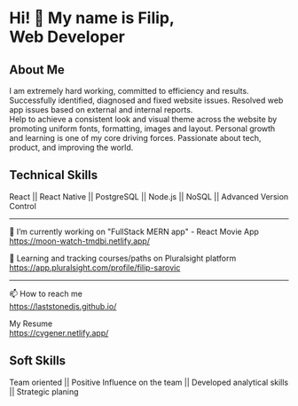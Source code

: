 # Hi! 👋 My name is Filip, <br/> Web Developer 


## About Me

I am extremely hard working, committed to efficiency and results. Successfully identified, diagnosed and fixed website issues. Resolved web app issues based on external and internal reports. <br/> Help to achieve a consistent look and visual theme across the website by promoting uniform fonts, formatting, images and layout. Personal growth and learning is one of my core driving forces. Passionate about tech, product, and improving the world.

## Technical Skills

React || React Native || PostgreSQL || Node.js || NoSQL || Advanced Version Control
<hr>

🔭 I’m currently working on "FullStack MERN app" - React Movie App <br/> https://moon-watch-tmdbi.netlify.app/

🌱 Learning and tracking courses/paths on Pluralsight platform <br/> https://app.pluralsight.com/profile/filip-sarovic
<hr>

📫 How to reach me <br/> https://laststonedjs.github.io/

My Resume <br/> https://cvgener.netlify.app/

## Soft Skills
Team oriented || Positive Influence on the team || Developed analytical skills || Strategic planing
